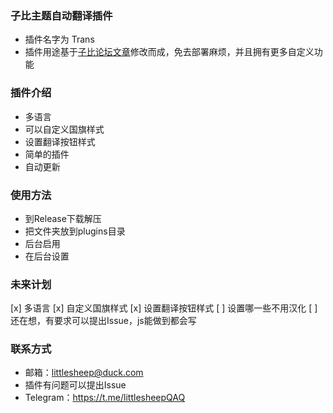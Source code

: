 ### 子比主题自动翻译插件
- 插件名字为 Trans
- 插件用途基于[子比论坛文章](https://www.zibll.com/forum-post/29011.html)修改而成，免去部署麻烦，并且拥有更多自定义功能
  
### 插件介绍
- 多语言
- 可以自定义国旗样式
- 设置翻译按钮样式
- 简单的插件
- 自动更新

### 使用方法
- 到Release下载解压
- 把文件夹放到plugins目录
- 后台启用
- 在后台设置
  
### 未来计划
[x] 多语言 
[x] 自定义国旗样式 
[x] 设置翻译按钮样式 
[ ] 设置哪一些不用汉化 
[ ] 还在想，有要求可以提出Issue，js能做到都会写 

### 联系方式
- 邮箱：littlesheep@duck.com
- 插件有问题可以提出Issue
- Telegram：https://t.me/littlesheepQAQ
